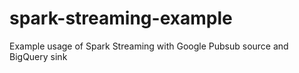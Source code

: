 # spark-streaming-example
Example usage of Spark Streaming with Google Pubsub source and BigQuery sink
